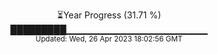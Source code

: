 <p align="center">
⏳Year Progress (31.71 %) <br>
█████████▁▁▁▁▁▁▁▁▁▁▁▁▁▁▁▁▁▁▁▁▁ <br>
<sub>Updated: Wed, 26 Apr 2023 18:02:56 GMT</sub>
</p>

